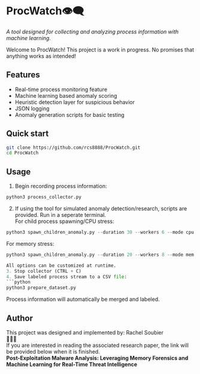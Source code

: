 # ProcWatch👁️‍🗨️
*A tool designed for collecting and analyzing process information with machine learning.*

Welcome to ProcWatch! This project is a work in progress. No promises that anything works as intended!

## Features
- Real-time process monitoring feature
- Machine learning based anomaly scoring
- Heuristic detection layer for suspicious behavior
- JSON logging
- Anomaly generation scripts for basic testing

## Quick start
```bash
git clone https://github.com/rcs8888/ProcWatch.git
cd ProcWatch
```
## Usage
1. Begin recording process information:
```python
python3 process_collector.py
```
2. If using the tool for simulated anomaly detection/research, scripts are provided. Run in a seperate terminal.  
 For child process spawning/CPU stress:    
```python
python3 spawn_children_anomaly.py --duration 30 --workers 6 --mode cpu
```  
For memory stress:  
```python
python3 spawn_children_anomaly.py --duration 20 --workers 8 --mode mem --mem-mb 150  

All options can be customized at runtime.
3. Stop collector (CTRL + C)  
4. Save labeled process stream to a CSV file:  
```python
python3 prepare_dataset.py
```
Process information will automatically be merged and labeled.

## Author
This project was designed and implemented by: Rachel Soubier  
💫💫💫  
If you are interested in reading the associated research paper, the link will be provided below when it is finished.  
**Post-Exploitation Malware Analysis: Leveraging Memory Forensics and Machine Learning for Real-Time Threat Intelligence**

   
